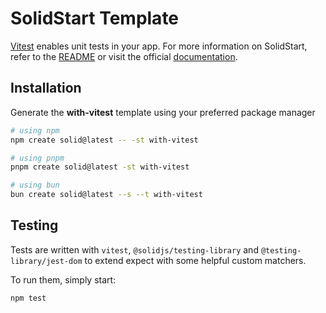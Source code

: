 # SolidStart Template

[Vitest](https://vitest.dev) enables unit tests in your app. For more information on SolidStart, refer to the [README](https://github.com/solidjs/solid-start/tree/main/packages/start#readme) or visit the official [documentation](https://docs.solidjs.com/solid-start/).

## Installation

Generate the **with-vitest** template using your preferred package manager

```bash
# using npm
npm create solid@latest -- -st with-vitest
```

```bash
# using pnpm
pnpm create solid@latest -st with-vitest
```

```bash
# using bun
bun create solid@latest --s --t with-vitest
```

## Testing

Tests are written with `vitest`, `@solidjs/testing-library` and `@testing-library/jest-dom` to extend expect with some helpful custom matchers.

To run them, simply start:

```bash
npm test
```

